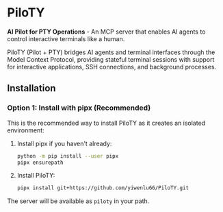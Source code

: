 # PiloTY

**AI Pilot for PTY Operations** - An MCP server that enables AI agents to control interactive terminals like a human.

PiloTY (Pilot + PTY) bridges AI agents and terminal interfaces through the Model Context Protocol, providing stateful terminal sessions with support for interactive applications, SSH connections, and background processes.

## Installation

### Option 1: Install with pipx (Recommended)

This is the recommended way to install PiloTY as it creates an isolated environment:

1. Install pipx if you haven't already:
   ```bash
   python -m pip install --user pipx
   pipx ensurepath
   ```

2. Install PiloTY:
   ```bash
   pipx install git+https://github.com/yiwenlu66/PiloTY.git
   ```

The server will be available as `piloty` in your path.